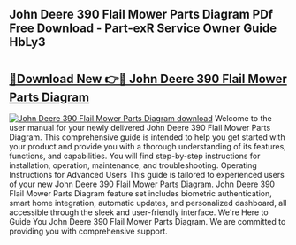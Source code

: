 ## John Deere 390 Flail Mower Parts Diagram PDf Free Download - Part-exR Service Owner Guide HbLy3

# <h2><a href="http://dfmot2a.blite.top/?on=John+Deere+390+Flail+Mower+Parts+Diagram">🔗Download New 👉🔴 John Deere 390 Flail Mower Parts Diagram</a></h2>

[![John Deere 390 Flail Mower Parts Diagram download](https://i.imgur.com/lujVjoI.png)](http://dfmot2a.blite.top/?on=John+Deere+390+Flail+Mower+Parts+Diagram)
Welcome to the user manual for your newly delivered John Deere 390 Flail Mower Parts Diagram. This comprehensive guide is intended to help you get started with your product and provide you with a thorough understanding of its features, functions, and capabilities. You will find step-by-step instructions for installation, operation, maintenance, and troubleshooting. Operating Instructions for Advanced Users This guide is tailored to experienced users of your new John Deere 390 Flail Mower Parts Diagram. John Deere 390 Flail Mower Parts Diagram feature set includes biometric authentication, smart home integration, automatic updates, and personalized dashboard, all accessible through the sleek and user-friendly interface. We're Here to Guide You John Deere 390 Flail Mower Parts Diagram. We are committed to providing you with comprehensive support.
